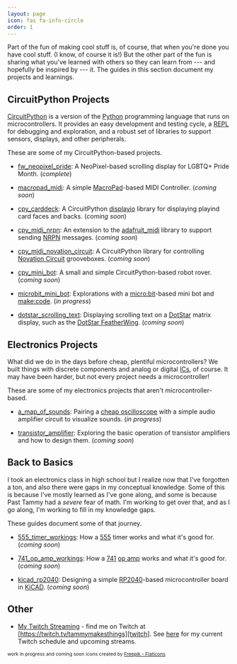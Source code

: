 ```yaml
---
layout: page
icon: fas fa-info-circle
order: 1
---
```


Part of the fun of making cool stuff is, of course, that when you're done you
have cool stuff. (I know, of course it is!) But the other part of the fun is
sharing what you've learned with others so they can learn from --- and hopefully
be inspired by --- it. The guides in this section document my projects and
learnings.

## CircuitPython Projects

[CircuitPython][circuitpython] is a version of the [Python][python]
programming language that runs on microcontrollers. It provides an easy
development and testing cycle, a [REPL][repl] for debugging and exploration,
and a robust set of libraries to support sensors, displays, and other
peripherals.

These are some of my CircuitPython-based projects.

- [fw_neopixel_pride](/projects/fw_neopixel_pride/): A NeoPixel-based scrolling
  display for LGBTQ+ Pride Month. (*complete*)

- [macropad_midi](/projects/macropad_midi/): A simple [MacroPad][macropad]-based
  MIDI Controller. (*coming soon*)

- [cpy_carddeck](/projects/cpy_carddeck/): A CircuitPython [displayio][displayio] library for displaying
  playind card faces and backs. (*coming soon*)

- [cpy_midi_nrpn](/projects/cpy_midi_nrpn/): An extension to the [adafruit_midi][adafruitmidi] library
  to support sending [NRPN][nrpn] messages. (*coming soon*)

- [cpy_midi_novation_circuit](/projects/cpy_midi_novation_circuit/): A CircuitPython library for controlling
  [Novation Circuit][novationcircuit] grooveboxes. (*coming soon*)

- [cpy_mini_bot](/projects/cpy_mini_bot/): A small and simple CircuitPython-based robot rover.(*coming soon*)
- [microbit_mini_bot](/projects/microbit_mini_bot/): Explorations with a
  [micro:bit][microbit]-based mini bot and [make:code][makecode]. (*in progress*)

- [dotstar_scrolling_text](/projects/dotstar_scrolling_text/): Displaying scrolling text on a [DotStar][dotstar]
  matrix display, such as the [DotStar FeatherWing][dotstarfw]. (*coming soon*)

## Electronics Projects

What did we do in the days before cheap, plentiful microcontrollers? We built
things with discrete components and analog or digital [ICs][ics], of course.
It may have been harder, but not every project needs a microcontroller!

These are some of my electronics projects that aren't microcontroller-based.

- [a_map_of_sounds](/projects/a_map_of_sounds/): Pairing a
  [cheap oscilloscope][chineseoscope] with a simple audio amplifier circuit
  to visualize sounds. (*in progress*)

- [transistor_amplifier](/projects/transistor_amplifier/): Exploring the basic operation of transistor
  amplifiers and how to design them. (*coming soon*)

## Back to Basics

I took an electronics class in high school but I realize now that I've forgotten
a ton, and also there were gaps in my conceptual knowledge. Some of this is
because I've mostly learned as I've gone along, and some is because Past Tammy
had a *severe* fear of math. I'm working to get over that, and as I go along,
I'm working to fill in my knowledge gaps.

These guides document some of that journey.

- [555_timer_workings](/projects/555_timer_workings/): How a [555][555timer] timer works and what it's good for.
  (*coming soon*)

- [741_op_amp_workings](/projects/741_op_amp_workings/): How a [741][741opamp] [op amp][opamp] works and what
  it's good for. (*coming soon*)

- [kicad_rp2040](/projects/kicad_rp2040/): Designing a simple [RP2040][rp2040]-based microcontroller
  board in [KiCAD][kicad]. (*coming soon*)


## Other

- [My Twitch Streaming][twitch] - find me on Twitch at
  [https://twitch.tv/tammymakesthings][twitch]. See [here][streaming] for my
  current Twitch schedule and upcoming streams.

<p style="font-size: 8pt">
work in progress and coming soon icons created by
<a href="https://www.flaticon.com/free-icons/work-in-progress">Freepik - Flaticons</a>
</p>

[555timer]: <http://www.righto.com/2016/02/555-timer-teardown-inside-worlds-most.html>
[741opamp]: <http://www.righto.com/2015/10/inside-ubiquitous-741-op-amp-circuits.html>
[adafruitmidi]: <https://github.com/adafruit/Adafruit_CircuitPython_MIDI>
[chineseoscope]: <https://www.amazon.com/dp/B09X385FPV/>
[circuitpython]: <https://www.circuitpython.org/>
[displayio]: <https://learn.adafruit.com/circuitpython-display-support-using-displayio/>
[dotstar]: <https://learn.adafruit.com/adafruit-dotstar-leds/overview>
[dotstarfw]: <https://www.adafruit.com/product/3449>
[ics]: <https://en.wikipedia.org/wiki/Integrated_circuit>
[kicad]: <https://www.kicad.org/>
[macropad]: <https://www.adafruit.com/product/5100>
[makecode]: <https://makecode.microbit.org/>
[microbit]: <https://microbit.org/>
[novationcircuit]: <https://novationmusic.com/en/circuit>
[nrpn]: <https://en.wikipedia.org/wiki/NRPN>
[opamp]: <https://en.wikipedia.org/wiki/Operational_amplifier>
[python]: <https://python.org/>
[repl]: <https://en.wikipedia.org/wiki/Read%E2%80%93eval%E2%80%93print_loop>
[rp2040]: <https://www.raspberrypi.com/documentation/microcontrollers/rp2040.html>
[streaming]: <https://www.tammymakesthings.com/projects/streaming/>
[twitch]: <https://twitch.tv/tammymakesthings>

